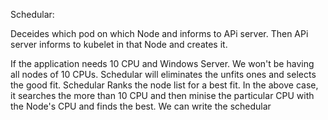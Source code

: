 Schedular:

Deceides which pod on which Node and informs to APi server. Then APi server informs to kubelet in that Node and creates it.

If the application needs 10 CPU and Windows Server. We won't be having all nodes of 10 CPUs. Schedular will eliminates the unfits ones and selects the good fit.
Schedular Ranks the node list for a best fit. 
In the above case, it searches the more than 10 CPU and then minise the particular CPU with the Node's CPU and finds the best.
We can write the schedular 
